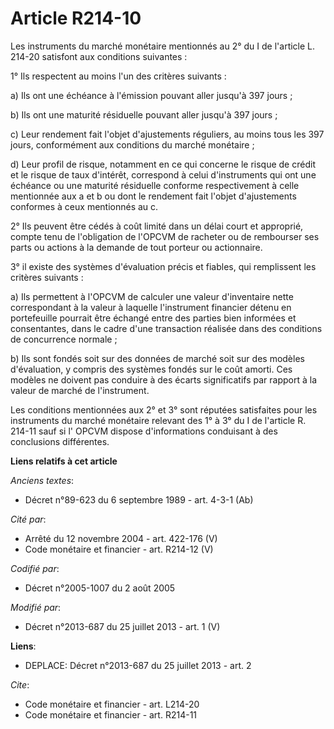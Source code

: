 # Article R214-10

Les instruments du marché monétaire mentionnés au 2° du I de l'article L. 214-20 satisfont aux conditions suivantes : 

1° Ils respectent au moins l'un des critères suivants : 

a) Ils ont une échéance à l'émission pouvant aller jusqu'à 397 jours ; 

b) Ils ont une maturité résiduelle pouvant aller jusqu'à 397 jours ; 

c) Leur rendement fait l'objet d'ajustements réguliers, au moins tous les 397 jours, conformément aux conditions du marché
monétaire ; 

d) Leur profil de risque, notamment en ce qui concerne le risque de crédit et le risque de taux d'intérêt, correspond à celui
d'instruments qui ont une échéance ou une maturité résiduelle conforme respectivement à celle mentionnée aux a et b ou dont
le rendement fait l'objet d'ajustements conformes à ceux mentionnés au c. 

2° Ils peuvent être cédés à coût limité dans un délai court et approprié, compte tenu de l'obligation de l'OPCVM de racheter
ou de rembourser ses parts ou actions à la demande de tout porteur ou actionnaire. 

3° il existe des systèmes d'évaluation précis et fiables, qui remplissent les critères suivants : 

a) Ils permettent à l'OPCVM de calculer une valeur d'inventaire nette correspondant à la valeur à laquelle l'instrument
financier détenu en portefeuille pourrait être échangé entre des parties bien informées et consentantes, dans le cadre d'une
transaction réalisée dans des conditions de concurrence normale ; 

b) Ils sont fondés soit sur des données de marché soit sur des modèles d'évaluation, y compris des systèmes fondés sur le
coût amorti. Ces modèles ne doivent pas conduire à des écarts significatifs par rapport à la valeur de marché de
l'instrument. 

Les conditions mentionnées aux 2° et 3° sont réputées satisfaites pour les instruments du marché monétaire relevant des 1° à
3° du I de l'article R. 214-11 sauf si l' OPCVM dispose d'informations conduisant à des conclusions différentes.

**Liens relatifs à cet article**

_Anciens textes_:

  - Décret n°89-623 du 6 septembre 1989 - art. 4-3-1 (Ab)

_Cité par_:

  - Arrêté du 12 novembre 2004 - art. 422-176 (V)
  - Code monétaire et financier - art. R214-12 (V)

_Codifié par_:

  - Décret n°2005-1007 du 2 août 2005

_Modifié par_:

  - Décret n°2013-687 du 25 juillet 2013 - art. 1 (V)

**Liens**:

  - DEPLACE: Décret n°2013-687 du 25 juillet 2013 - art. 2

_Cite_:

  - Code monétaire et financier - art. L214-20
  - Code monétaire et financier - art. R214-11
